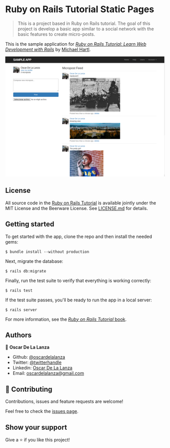 # Ruby on Rails Tutorial Static Pages
> This is a project based in Ruby on Rails tutorial. The goal of this project is develop a basic app similar to a social 
> network with the basic features to create micro-posts.

This is the sample application for
[*Ruby on Rails Tutorial:
Learn Web Development with Rails*](https://www.railstutorial.org/)
by [Michael Hartl](http://www.michaelhartl.com/).

![screenshot](screenshots/static-pages.png)
## License

All source code in the [Ruby on Rails Tutorial](https://www.railstutorial.org/)
is available jointly under the MIT License and the Beerware License. See
[LICENSE.md](LICENSE.md) for details.

## Getting started

To get started with the app, clone the repo and then install the needed gems:

```
$ bundle install --without production
```

Next, migrate the database:

```
$ rails db:migrate
```

Finally, run the test suite to verify that everything is working correctly:

```
$ rails test
```

If the test suite passes, you'll be ready to run the app in a local server:

```
$ rails server
```

For more information, see the
[*Ruby on Rails Tutorial* book](https://www.railstutorial.org/book).

## Authors

👤 **Oscar De La Lanza**

- Github: [@oscardelalanza](https://github.com/oscardelalanza)
- Twitter: [@twitterhandle](https://twitter.com/oscardelalanza)
- Linkedin: [Oscar De La Lanza](https://linkedin.com/in/oscardelalanza/)
- Email: oscardelalanza@gmail.com

## 🤝 Contributing

Contributions, issues and feature requests are welcome!

Feel free to check the [issues page](issues/).

## Show your support

Give a ⭐️ if you like this project!
